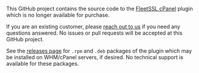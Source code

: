 This GitHub project contains the source code to the [FleetSSL cPanel](https://cpanel.fleetssl.com) plugin which is no longer available for purchase.

If you are an existing customer, please [reach out to us](https://cpanel.fleetssl.com/contact) if you need any questions answered. No issues or pull requests will be accepted at this GitHub project.

See the [releases page](https://github.com/fleetssl/fleetssl-cpanel/releases) for `.rpm` and `.deb` packages of the plugin which may be installed on WHM/cPanel servers, if desired. No technical support is available for these packages.

